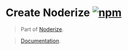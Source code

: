 # Create Noderize [![npm](https://img.shields.io/npm/v/create-noderize.svg)](https://www.npmjs.com/package/create-noderize)

> Part of [Noderize](https://github.com/Cretezy/noderize).

> [Documentation](https://noderize.js.org).